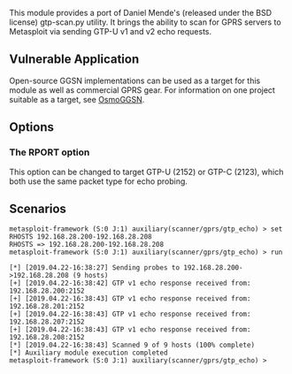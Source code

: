 This module provides a port of Daniel Mende's (released under the BSD license) gtp-scan.py utility. It brings the ability to scan for GPRS servers to Metasploit via sending GTP-U v1 and v2 echo requests.

## Vulnerable Application

Open-source GGSN implementations can be used as a target for this module as well as commercial GPRS gear. For information on one project suitable as a target, see [OsmoGGSN](https://osmocom.org/projects/openggsn/wiki/OsmoGGSN).

## Options

### The RPORT option

   This option can be changed to target GTP-U (2152) or GTP-C (2123), which both use the same packet type for echo probing.

## Scenarios

```
metasploit-framework (S:0 J:1) auxiliary(scanner/gprs/gtp_echo) > set RHOSTS 192.168.28.200-192.168.28.208
RHOSTS => 192.168.28.200-192.168.28.208
metasploit-framework (S:0 J:1) auxiliary(scanner/gprs/gtp_echo) > run

[*] [2019.04.22-16:38:27] Sending probes to 192.168.28.200->192.168.28.208 (9 hosts)
[+] [2019.04.22-16:38:42] GTP v1 echo response received from: 192.168.28.200:2152
[+] [2019.04.22-16:38:43] GTP v1 echo response received from: 192.168.28.201:2152
[+] [2019.04.22-16:38:43] GTP v1 echo response received from: 192.168.28.207:2152
[+] [2019.04.22-16:38:43] GTP v1 echo response received from: 192.168.28.208:2152
[*] [2019.04.22-16:38:43] Scanned 9 of 9 hosts (100% complete)
[*] Auxiliary module execution completed
metasploit-framework (S:0 J:1) auxiliary(scanner/gprs/gtp_echo) >
```
